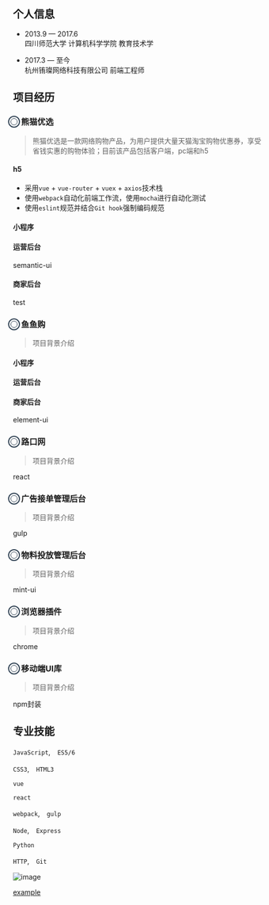 ## 个人信息
* 2013.9 — 2017.6  
四川师范大学  计算机科学学院  教育技术学

* 2017.3 — 至今   
杭州铕璨网络科技有限公司  前端工程师

## 项目经历 
<h3>
    <span style="position: relative;">
        <span style="position: absolute; top: 50%; left: 2px; transform: translate(-50%, -50%); display: inline-block; width: 20px; height: 20px; border: 2px solid #2c3e50; border-radius: 50%;">
            <span style="position: absolute; top: 50%; left: 50%; transform: translate(-50%, -50%); width: 12px; height: 12px; border: 1px solid #2c3e50; border-radius: 50%;"></span>
        </span>
    　熊猫优选
    </span>
</h3>

> 熊猫优选是一款网络购物产品，为用户提供大量天猫淘宝购物优惠券，享受省钱实惠的购物体验；目前该产品包括客户端，pc端和h5

#### h5
* 采用`vue` + `vue-router` + `vuex` + `axios`技术栈
* 使用`webpack`自动化前端工作流，使用`mocha`进行自动化测试
* 使用`eslint`规范并结合`Git hook`强制编码规范

#### 小程序
#### 运营后台
semantic-ui
#### 商家后台
test
<h3>
    <span style="position: relative;">
        <span style="position: absolute; top: 50%; left: 2px; transform: translate(-50%, -50%); display: inline-block; width: 20px; height: 20px; border: 2px solid #2c3e50; border-radius: 50%;">
            <span style="position: absolute; top: 50%; left: 50%; transform: translate(-50%, -50%); width: 12px; height: 12px; border: 1px solid #2c3e50; border-radius: 50%;"></span>
        </span>
    　鱼鱼购
    </span>
</h3>

> 项目背景介绍

#### 小程序
#### 运营后台
#### 商家后台
element-ui

<h3>
    <span style="position: relative;">
        <span style="position: absolute; top: 50%; left: 2px; transform: translate(-50%, -50%); display: inline-block; width: 20px; height: 20px; border: 2px solid #2c3e50; border-radius: 50%;">
            <span style="position: absolute; top: 50%; left: 50%; transform: translate(-50%, -50%); width: 12px; height: 12px; border: 1px solid #2c3e50; border-radius: 50%;"></span>
        </span>
    　路口网
    </span>
</h3>

> 项目背景介绍

react

<h3>
    <span style="position: relative;">
        <span style="position: absolute; top: 50%; left: 2px; transform: translate(-50%, -50%); display: inline-block; width: 20px; height: 20px; border: 2px solid #2c3e50; border-radius: 50%;">
            <span style="position: absolute; top: 50%; left: 50%; transform: translate(-50%, -50%); width: 12px; height: 12px; border: 1px solid #2c3e50; border-radius: 50%;"></span>
        </span>
    　广告接单管理后台
    </span>
</h3>

> 项目背景介绍

gulp

<h3>
    <span style="position: relative;">
        <span style="position: absolute; top: 50%; left: 2px; transform: translate(-50%, -50%); display: inline-block; width: 20px; height: 20px; border: 2px solid #2c3e50; border-radius: 50%;">
            <span style="position: absolute; top: 50%; left: 50%; transform: translate(-50%, -50%); width: 12px; height: 12px; border: 1px solid #2c3e50; border-radius: 50%;"></span>
        </span>
    　物料投放管理后台
    </span>
</h3>

> 项目背景介绍

mint-ui

<h3>
    <span style="position: relative;">
        <span style="position: absolute; top: 50%; left: 2px; transform: translate(-50%, -50%); display: inline-block; width: 20px; height: 20px; border: 2px solid #2c3e50; border-radius: 50%;">
            <span style="position: absolute; top: 50%; left: 50%; transform: translate(-50%, -50%); width: 12px; height: 12px; border: 1px solid #2c3e50; border-radius: 50%;"></span>
        </span>
    　浏览器插件
    </span>
</h3>

> 项目背景介绍

chrome

<h3>
    <span style="position: relative;">
        <span style="position: absolute; top: 50%; left: 2px; transform: translate(-50%, -50%); display: inline-block; width: 20px; height: 20px; border: 2px solid #2c3e50; border-radius: 50%;">
            <span style="position: absolute; top: 50%; left: 50%; transform: translate(-50%, -50%); width: 12px; height: 12px; border: 1px solid #2c3e50; border-radius: 50%;"></span>
        </span>
    　移动端UI库
    </span>
</h3>

> 项目背景介绍

npm封装
## 专业技能

`JavaScript`,　`ES5/6`

`CSS3`,　`HTML3`

`vue`

`react`

`webpack`,　`gulp`

`Node`,　`Express`

`Python`

`HTTP`,　`Git`

![image](https://sfault-image.b0.upaiyun.com/620/350/620350812-581f545a0985b)

[example](https://simonwoo.github.io/cv/)
